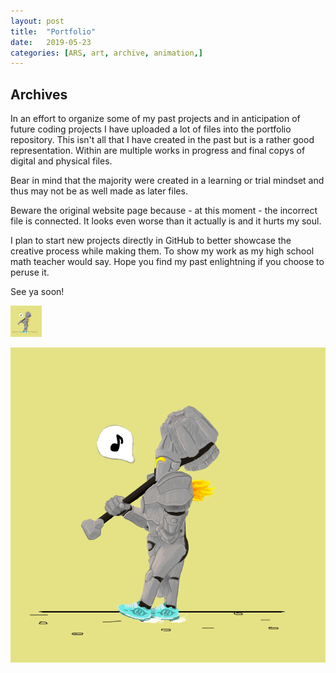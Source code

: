 ```yaml
---
layout: post
title:  "Portfolio"
date:   2019-05-23
categories: [ARS, art, archive, animation,]
---
```


## Archives

In an effort to organize some of my past projects and in anticipation of future coding projects I have uploaded a lot of files into the portfolio repository. This isn't all that I have created in the past but is a rather good representation. Within are multiple works in progress and final copys of digital and physical files. 

Bear in mind that the majority were created in a learning or trial mindset and thus may not be as well made as later files. 

Beware the original website page because - at this moment - the incorrect file is connected. It looks even worse than it actually is and it hurts my soul.

I plan to start new projects directly in GitHub to better showcase the creative process while making them. To show my work as my high school math teacher would say.  Hope you find my past enlightning if you choose to peruse it.

See ya soon!

<img src="/assets/images/rein_heelies.gif" alt="rein heelies" height="50" width="50">

![](/assets/images/rein_heelies.gif)
